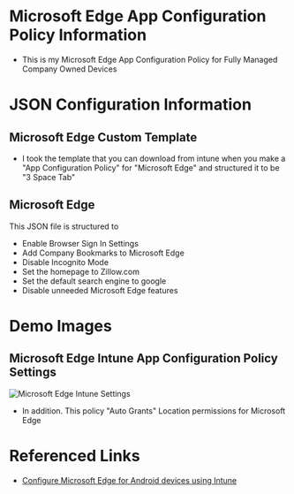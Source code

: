 # Microsoft Edge App Configuration Policy Information

* This is my Microsoft Edge App Configuration Policy for Fully Managed Company Owned Devices

# JSON Configuration Information

## Microsoft Edge Custom Template

* I took the template that you can download from intune when you make a "App Configuration Policy" for "Microsoft Edge" and structured it to be "3 Space Tab"

## Microsoft Edge

This JSON file is structured to

* Enable Browser Sign In Settings
* Add Company Bookmarks to Microsoft Edge
* Disable Incognito Mode
* Set the homepage to Zillow.com
* Set the default search engine to google
* Disable unneeded Microsoft Edge features

# Demo Images

## Microsoft Edge Intune App Configuration Policy Settings

![Microsoft Edge Intune Settings]()

* In addition. This policy "Auto Grants" Location permissions for Microsoft Edge

# Referenced Links

* [Configure Microsoft Edge for Android devices using Intune](https://learn.microsoft.com/en-us/mem/intune/apps/manage-microsoft-edge)